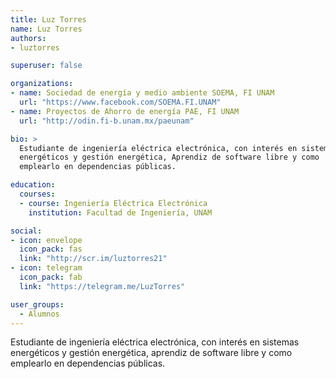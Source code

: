 ```yaml
---
title: Luz Torres
name: Luz Torres
authors:
- luztorres

superuser: false

organizations:
- name: Sociedad de energía y medio ambiente SOEMA, FI UNAM
  url: "https://www.facebook.com/SOEMA.FI.UNAM"
- name: Proyectos de Ahorro de energía PAE, FI UNAM
  url: "http://odin.fi-b.unam.mx/paeunam"

bio: >
  Estudiante de ingeniería eléctrica electrónica, con interés en sistemas
  energéticos y gestión energética, Aprendiz de software libre y como
  emplearlo en dependencias públicas.

education:
  courses:
  - course: Ingeniería Eléctrica Electrónica
    institution: Facultad de Ingeniería, UNAM

social:
- icon: envelope
  icon_pack: fas
  link: "http://scr.im/luztorres21"
- icon: telegram
  icon_pack: fab
  link: "https://telegram.me/LuzTorres"

user_groups:
  - Alumnos
---
```


Estudiante de ingeniería eléctrica electrónica, con interés en sistemas
energéticos y gestión energética, aprendiz de software libre y como
emplearlo en dependencias públicas.
